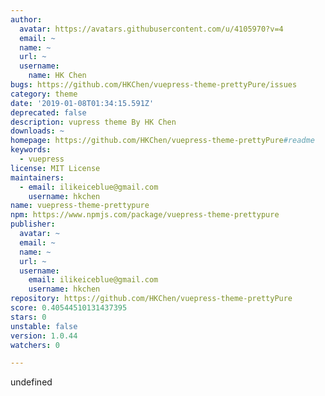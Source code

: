 ```yaml
---
author:
  avatar: https://avatars.githubusercontent.com/u/4105970?v=4
  email: ~
  name: ~
  url: ~
  username:
    name: HK Chen
bugs: https://github.com/HKChen/vuepress-theme-prettyPure/issues
category: theme
date: '2019-01-08T01:34:15.591Z'
deprecated: false
description: vupress theme By HK Chen
downloads: ~
homepage: https://github.com/HKChen/vuepress-theme-prettyPure#readme
keywords:
  - vuepress
license: MIT License
maintainers:
  - email: ilikeiceblue@gmail.com
    username: hkchen
name: vuepress-theme-prettypure
npm: https://www.npmjs.com/package/vuepress-theme-prettypure
publisher:
  avatar: ~
  email: ~
  name: ~
  url: ~
  username:
    email: ilikeiceblue@gmail.com
    username: hkchen
repository: https://github.com/HKChen/vuepress-theme-prettyPure
score: 0.40544510131437395
stars: 0
unstable: false
version: 1.0.44
watchers: 0

---
```


undefined